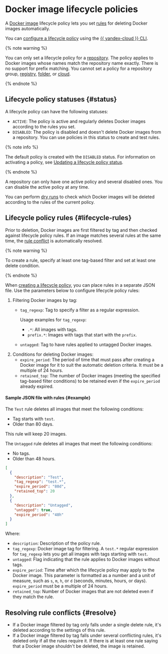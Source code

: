 # Docker image lifecycle policies

A [Docker image](docker-image.md) lifecycle policy lets you set [rules](#lifecycle-rules) for deleting Docker images automatically.

You can [configure a lifecycle policy](../operations/lifecycle-policy/lifecycle-policy-create.md) using the [{{ yandex-cloud }} CLI](../../cli/).

{% note warning %}

You can only set a lifecycle policy for a [repository](repository.md). The policy applies to Docker images whose names match the repository name exactly. There is no support for prefix matching. You cannot set a policy for a repository group, [registry](registry.md), [folder](../../resource-manager/concepts/resources-hierarchy.md#folder), or [cloud](../../resource-manager/concepts/resources-hierarchy.md#cloud).

{% endnote %}

## Lifecycle policy statuses {#status}

A lifecycle policy can have the following statuses:
* `ACTIVE`: The policy is active and regularly deletes Docker images according to the rules you set.
* `DISABLED`: The policy is disabled and doesn't delete Docker images from a repository. You can use policies in this status to create and test rules.

{% note info %}

The default policy is created with the `DISABLED` status. For information on activating a policy, see [Updating a lifecycle policy status](../operations/lifecycle-policy/lifecycle-policy-update.md#update-status).

{% endnote %}

A repository can only have one active policy and several disabled ones. You can disable the active policy at any time.

You can perform [dry runs](../operations/lifecycle-policy/lifecycle-policy-dry-run.md) to check which Docker images will be deleted according to the rules of the current policy.

## Lifecycle policy rules {#lifecycle-rules}

Prior to deletion, Docker images are first filtered by tag and then checked against lifecycle policy rules. If an image matches several rules at the same time, the [rule conflict](#resolve) is automatically resolved.

{% note warning %}

To create a rule, specify at least one tag-based filter and set at least one delete condition.

{% endnote %}

When [creating a lifecycle policy](../operations/lifecycle-policy/lifecycle-policy-create.md), you can place rules in a separate JSON file. Use the parameters below to configure lifecycle policy rules:
1. Filtering Docker images by tag:
   * `tag_regexp`: Tag to specify a filter as a regular expression.

     Usage examples for `tag_regexp`:
     * `.*`: All images with tags.
     * `prefix.*`: Images with tags that start with the `prefix`.
   * `untagged`: Tag to have rules applied to untagged Docker images.
1. Conditions for deleting Docker images:
   * `expire_period`: The period of time that must pass after creating a Docker image for it to suit the automatic deletion criteria. It must be a multiple of 24 hours.
   * `retained_top`: The number of Docker images (meeting the specified tag-based filter conditions) to be retained even if the `expire_period` already expired.

#### Sample JSON file with rules {#example}

The `Test` rule deletes all images that meet the following conditions:
* Tag starts with `test`.
* Older than 80 days.

This rule will keep 20 images.

The `Untagged` rule deletes all images that meet the following conditions:
* No tags.
* Older than 48 hours.

```json
[
  {
    "description": "Test",
    "tag_regexp": "test.*",
    "expire_period": "80d",
    "retained_top": 20
  },
  {
    "description": "Untagged",
    "untagged": true,
    "expire_period": "48h"
  }
]
```

Where:
* `description`: Description of the policy rule.
* `tag_regexp`: Docker image tag for filtering. A `test.*` regular expression for `tag_regexp` lets you get all images with tags starting with `test`.
* `untagged`: Flag indicating that the rule applies to Docker images without tags.
* `expire_period`: Time after which the lifecycle policy may apply to the Docker image. This parameter is formatted as a number and a unit of measure, such as `s`, `m`, `h`, or `d` (seconds, minutes, hours, or days). `expire_period` must be a multiple of 24 hours.
* `retained_top`: Number of Docker images that are not deleted even if they match the rule.

## Resolving rule conflicts {#resolve}

* If a Docker image filtered by tag only falls under a single delete rule, it's deleted according to the settings of this rule.
* If a Docker image filtered by tag falls under several conflicting rules, it's deleted only if all the rules require it. If there is at least one rule saying that a Docker image shouldn't be deleted, the image is retained.